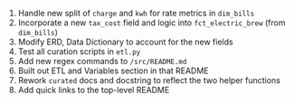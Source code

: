 1. Handle new split of `charge` and `kwh` for rate metrics in `dim_bills`
2. Incorporate a new `tax_cost` field and logic into `fct_electric_brew` (from `dim_bills`)
3. Modify ERD, Data Dictionary to account for the new fields
4. Test all curation scripts in `etl.py`
5. Add new regex commands to `/src/README.md`
6. Built out ETL and Variables section in that README
7. Rework `curated` docs and docstring to reflect the two helper functions
8. Add quick links to the top-level README